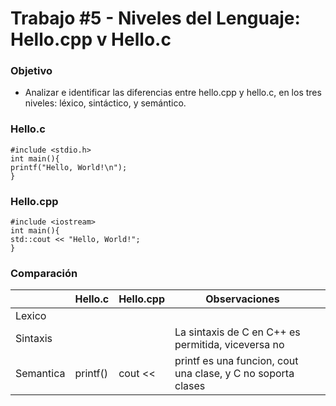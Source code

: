 # Trabajo #5 - Niveles del Lenguaje: Hello.cpp v Hello.c
### Objetivo
* Analizar e identificar las diferencias entre hello.cpp y hello.c, en los tres niveles: léxico, sintáctico, y semántico.

### Hello.c

`#include <stdio.h>`<br/>
`int main(){`<br/>
`printf("Hello, World!\n");`<br/>
`}`<br/>
  
### Hello.cpp

`#include <iostream>`<br/>
`int main(){`<br/>
 `std::cout << "Hello, World!";`<br/>
`}`<br/>

### Comparación


|           | Hello.c  | Hello.cpp | Observaciones                                                |   |
|-----------|----------|-----------|--------------------------------------------------------------|---|
|  Lexico   |          |           |                                                              |   |
| Sintaxis  |          |           | La sintaxis de C en C++ es permitida, viceversa no           |   |
| Semantica | printf() | cout <<   | printf es una funcion, cout una clase, y C no soporta clases |   |
